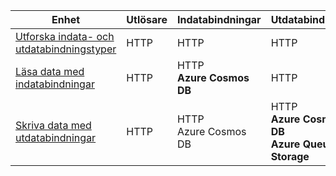 |Enhet  | Utlösare  |Indatabindningar  |Utdatabindningar  |
|---------|---------|---------|---------|
|[Utforska indata- och utdatabindningstyper](../2-explore-input-and-output-binding-types-portal-lesson.yml)     |   HTTP      |   HTTP      |   HTTP      |
|[Läsa data med indatabindningar](../4-read-data-with-input-bindings-portal-lesson.yml)     |   HTTP      |   HTTP<br/>**Azure Cosmos DB**      |  HTTP       |
|[Skriva data med utdatabindningar](../6-write-data-with-output-bindings-portal-lesson.yml)     |   HTTP      |   HTTP<br/>Azure Cosmos DB       |   HTTP<br/>**Azure Cosmos DB<br/>Azure Queue Storage**      |
